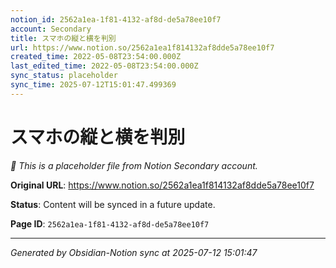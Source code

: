 ```yaml
---
notion_id: 2562a1ea-1f81-4132-af8d-de5a78ee10f7
account: Secondary
title: スマホの縦と横を判別
url: https://www.notion.so/2562a1ea1f814132af8dde5a78ee10f7
created_time: 2022-05-08T23:54:00.000Z
last_edited_time: 2022-05-08T23:54:00.000Z
sync_status: placeholder
sync_time: 2025-07-12T15:01:47.499369
---
```


# スマホの縦と横を判別

*🔄 This is a placeholder file from Notion Secondary account.*

**Original URL**: https://www.notion.so/2562a1ea1f814132af8dde5a78ee10f7

**Status**: Content will be synced in a future update.

**Page ID**: `2562a1ea-1f81-4132-af8d-de5a78ee10f7`

---

*Generated by Obsidian-Notion sync at 2025-07-12 15:01:47*
